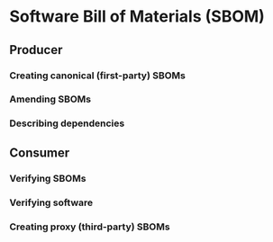# Software Bill of Materials (SBOM)
## Producer
### Creating canonical (first-party) SBOMs

### Amending SBOMs

### Describing dependencies

## Consumer
### Verifying SBOMs

### Verifying software

### Creating proxy (third-party) SBOMs